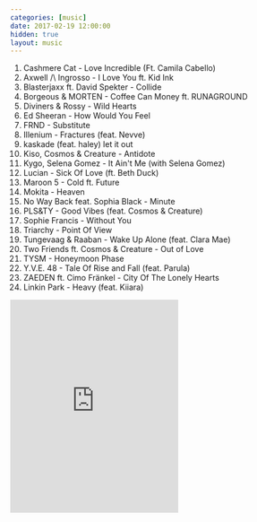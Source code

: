 ```yaml
---
categories: [music]
date: 2017-02-19 12:00:00
hidden: true
layout: music
---
```


1. Cashmere Cat - Love Incredible (Ft. Camila Cabello)
2. Axwell /\ Ingrosso - I Love You ft. Kid Ink
3. Blasterjaxx ft. David Spekter - Collide
4. Borgeous & MORTEN - Coffee Can Money ft. RUNAGROUND
5. Diviners & Rossy - Wild Hearts
6. Ed Sheeran - How Would You Feel
7. FRND - Substitute
8. Illenium - Fractures (feat. Nevve)
9. kaskade (feat. haley) let it out
10. Kiso, Cosmos & Creature - Antidote
11. Kygo, Selena Gomez - It Ain't Me (with Selena Gomez)
12. Lucian - Sick Of Love (ft. Beth Duck)
13. Maroon 5 - Cold ft. Future
14. Mokita - Heaven
15. No Way Back feat. Sophia Black - Minute
16. PLS&TY - Good Vibes (feat. Cosmos & Creature)
17. Sophie Francis - Without You
18. Triarchy - Point Of View
19. Tungevaag & Raaban - Wake Up Alone (feat. Clara Mae)
20. Two Friends ft. Cosmos & Creature - Out of Love
21. TYSM - Honeymoon Phase
22. Y.V.E. 48 - Tale Of Rise and Fall (feat. Parula)
23. ZAEDEN ft. Cimo Fränkel - City Of The Lonely Hearts 
24. Linkin Park - Heavy (feat. Kiiara)

<div class="center">
  <iframe src="https://embed.spotify.com/?uri=spotify%3Aalbum%3A16wZsyXQ463IYlrXyJnRfY&theme=white" width="300" height="380" frameborder="0" allowtransparency="true"></iframe>
</div>